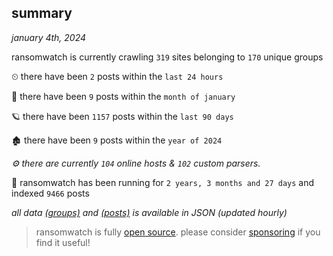 
## summary
_january 4th, 2024_

ransomwatch is currently crawling `319` sites belonging to `170` unique groups

⏲ there have been `2` posts within the `last 24 hours`

🦈 there have been `9` posts within the `month of january`

🪐 there have been `1157` posts within the `last 90 days`

🏚 there have been `9` posts within the `year of 2024`

_⚙️ there are currently `104` online hosts & `102` custom parsers._

🦕 ransomwatch has been running for `2 years, 3 months and 27 days` and indexed `9466` posts

_all data  [(groups)](http://ransomwhat.telemetry.ltd/groups) and [(posts)](http://ransomwhat.telemetry.ltd/posts) is available in JSON (updated hourly)_

> ransomwatch is fully [open source](https://github.com/joshhighet/ransomwatch#ransomwatch--). please consider [sponsoring](https://github.com/sponsors/joshhighet) if you find it useful!
